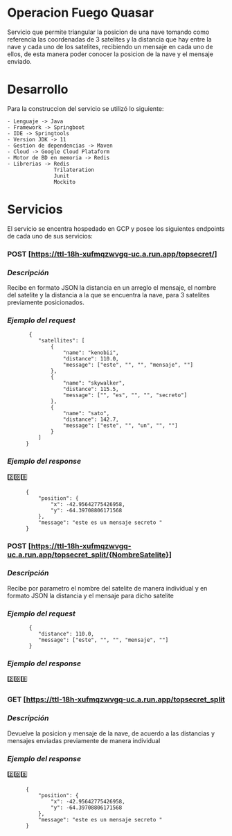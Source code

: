 # Operacion Fuego Quasar
Servicio que permite triangular la posicion de una nave tomando como referencia las coordenadas de 3 satelites y la distancia que hay entre la nave y cada uno de los satelites, recibiendo un mensaje en cada uno de ellos, de esta manera poder conocer la posicion de la nave y el mensaje enviado.

# Desarrollo

Para la construccion del servicio se utilizó lo siguiente:
    
    - Lenguaje -> Java
    - Framework -> Springboot
    - IDE -> Springtools
    - Version JDK -> 11
    - Gestion de dependencias -> Maven
    - Cloud -> Google Cloud Plataform
    - Motor de BD en memoria -> Redis
    - Librerias -> Redis
                   Trilateration
                   Junit
                   Mockito
                   

# Servicios

El servicio se encentra hospedado en GCP y posee los siguientes endpoints de cada uno de sus servicios:

### **POST**  [https://ttl-18h-xufmqzwvgq-uc.a.run.app/topsecret/]

### *Descripción*

Recibe en formato JSON la distancia en un arreglo el mensaje, el nombre del satelite y la distancia a la que se encuentra la nave, para 3 satelites previamente posicionados.

### *Ejemplo del request*

           {
              "satellites": [
                  {
                      "name": "kenobii",
                      "distance": 110.0,
                      "message": ["este", "", "", "mensaje", ""]
                  },
                  {
                      "name": "skywalker",
                      "distance": 115.5,
                      "message": ["", "es", "", "", "secreto"]
                  },
                  {
                      "name": "sato",
                      "distance": 142.7,
                      "message": ["este", "", "un", "", ""]
                  }
              ]
          }


### *Ejemplo del response*

:two::zero::zero:	



          {
              "position": {
                  "x": -42.95642775426958,
                  "y": -64.39708806171568
              },
              "message": "este es un mensaje secreto "
          }

### **POST**  [https://ttl-18h-xufmqzwvgq-uc.a.run.app/topsecret_split/{NombreSatelite}]

### *Descripción*

Recibe por parametro el nombre del satelite de manera individual y en formato JSON la distancia y el mensaje para dicho satelite

### *Ejemplo del request*

           {
              "distance": 110.0,
              "message": ["este", "", "", "mensaje", ""]
           }
           

### *Ejemplo del response*

:two::zero::zero:	



### **GET**  [https://ttl-18h-xufmqzwvgq-uc.a.run.app/topsecret_split

### *Descripción*

Devuelve la posicion y mensaje de la nave, de acuerdo a las distancias y mensajes enviadas previamente de manera individual

### *Ejemplo del response*

:two::zero::zero:	


          {
              "position": {
                  "x": -42.95642775426958,
                  "y": -64.39708806171568
              },
              "message": "este es un mensaje secreto "
          }
          



